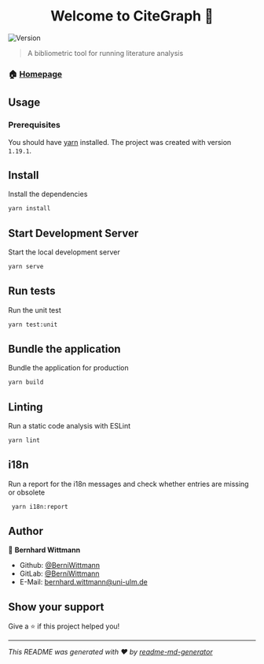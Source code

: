 <h1 align="center">Welcome to CiteGraph 👋</h1>
<p>
  <img alt="Version" src="https://img.shields.io/badge/version-0.1.0-blue.svg?cacheSeconds=2592000" />
</p>

> A bibliometric tool for running literature analysis

### 🏠 [Homepage](https://citegraph.gitlab.com/frontend)

## Usage

### Prerequisites 

You should have [yarn](https://yarnpkg.com) installed. The project was created with version `1.19.1`.

## Install

Install the dependencies

```sh
yarn install
```

## Start Development Server

Start the local development server

```sh
yarn serve
```

## Run tests

Run the unit test

```sh
yarn test:unit
```

## Bundle the application

Bundle the application for production

```sh
yarn build
```

## Linting

Run a static code analysis with ESLint

```sh
yarn lint
```

## i18n

Run a report for the i18n messages and check whether entries are missing or obsolete

```sh
 yarn i18n:report
```

## Author

👤 **Bernhard Wittmann**

* Github: [@BerniWittmann](https://github.com/BerniWittmann)
* GitLab: [@BerniWittmann](https://gitlab.com/BerniWittmann)
* E-Mail: [bernhard.wittmann@uni-ulm.de](mailto:bernhard.wittmann@uni-ulm.de)

## Show your support

Give a ⭐️ if this project helped you!

***
_This README was generated with ❤️ by [readme-md-generator](https://github.com/kefranabg/readme-md-generator)_
